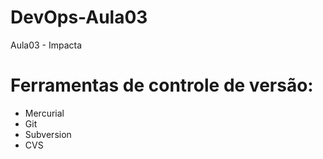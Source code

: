 # DevOps-Aula03
Aula03 - Impacta

# Ferramentas de controle de versão:
* Mercurial
* Git
* Subversion
* CVS

